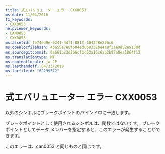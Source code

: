```yaml
---
title: 式エバリュエーター エラー CXX0053
ms.date: 11/04/2016
f1_keywords:
- CXX0053
helpviewer_keywords:
- CAN0053
- CXX0053
ms.assetid: fe74ed9e-9241-4df1-881f-104348e296c6
ms.openlocfilehash: 4ba55e7e8f684ed0b0332be4a8f3ae9d52e9150d
ms.sourcegitcommit: 0ab61bc3d2b6cfbd52a16c6ab2b97a8ea1864f12
ms.translationtype: MT
ms.contentlocale: ja-JP
ms.lasthandoff: 04/23/2019
ms.locfileid: "62299572"
---
```

# <a name="expression-evaluator-error-cxx0053"></a>式エバリュエーター エラー CXX0053

以外のシンボルにブレークポイントのバインド中に一致します。

ブレークポイントとして使用されるシンボルは、関数ではないです。 ブレークポイントとしてデータ メンバーを指定すると、このエラーが発生することができます。

このエラーは、can0053 と同じものと同じです。